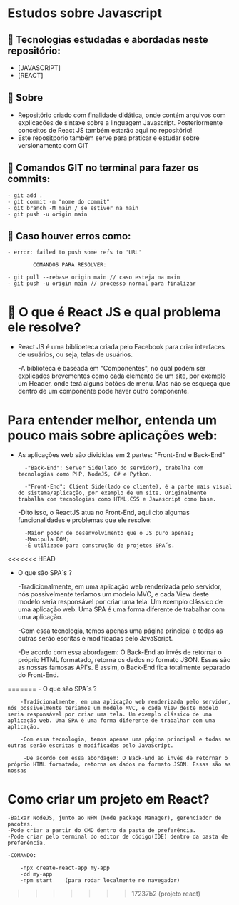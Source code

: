 # Estudos sobre Javascript

## 🚀 Tecnologias estudadas e abordadas neste repositório:
- [JAVASCRIPT]
- [REACT]

## 📝 Sobre

- Repositório criado com finalidade didática, onde contém arquivos com explicações de sintaxe sobre a linguagem Javascript. Posteriormente conceitos de React JS também estarão aqui no repositório!
- Este repositporio também serve para praticar e estudar sobre versionamento com GIT


## 📝 Comandos GIT no terminal para fazer os commits:
    - git add . 
    - git commit -m "nome do commit"
    - git branch -M main / se estiver na main
    - git push -u origin main
## 📝 Caso houver erros como:
    - error: failed to push some refs to 'URL'
    
            COMANDOS PARA RESOLVER:
            
    - git pull --rebase origin main // caso esteja na main
    - git push -u origin main // processo normal para finalizar

# 📝 O que é React JS e qual problema ele resolve?
- React JS é uma biblioeteca criada pelo Facebook para criar interfaces de usuários, ou seja, telas de usuários.
        
    -A biblioteca é baseada em "Componentes", no qual podem ser explicados brevementes como cada elemento de um site, por exemplo um Header, onde terá alguns       botões de menu. Mas não se esqueça que dentro de um componente pode haver outro componente.
    
# Para entender melhor, entenda um pouco mais sobre aplicações web:
- As aplicações web são divididas em 2 partes: "Front-End e Back-End"

        -"Back-End": Server Side(lado do servidor), trabalha com tecnologias como PHP, NodeJS, C# e Python.
        
        -"Front-End": Client Side(lado do cliente), é a parte mais visual do sistema/aplicação, por exemplo de um site. Originalmente trabalha com tecnologias como HTML,CSS e Javascript como base.

    -Dito isso, o ReactJS atua no Front-End, aqui cito algumas funcionalidades e problemas que ele resolve:
    
        -Maior poder de desenvolvimento que o JS puro apenas;
        -Manipula DOM;
        -É utilizado para construção de projetos SPA´s.

<<<<<<< HEAD
- O que são SPA´s ?
        
    -Tradicionalmente, em uma aplicação web renderizada pelo servidor, nós possivelmente teríamos um modelo MVC, e cada View deste modelo seria responsável por criar uma tela. Um exemplo clássico de uma aplicação web. Uma SPA é uma forma diferente de trabalhar com uma aplicação.

    -Com essa tecnologia, temos apenas uma página principal e todas as outras serão escritas e modificadas pelo JavaScript.
            
     -De acordo com essa abordagem: O Back-End ao invés de retornar o próprio HTML formatado, retorna os dados no formato JSON. Essas são as nossas                  famosas API's. E assim, o Back-End fica totalmente separado do Front-End.




=======
    - O que são SPA´s ?

        -Tradicionalmente, em uma aplicação web renderizada pelo servidor, nós possivelmente teríamos um modelo MVC, e cada View deste modelo seria responsável por criar uma tela. Um exemplo clássico de uma aplicação web. Uma SPA é uma forma diferente de trabalhar com uma aplicação.

        -Com essa tecnologia, temos apenas uma página principal e todas as outras serão escritas e modificadas pelo JavaScript.
            
         -De acordo com essa abordagem: O Back-End ao invés de retornar o próprio HTML formatado, retorna os dados no formato JSON. Essas são as nossas  

# Como criar um projeto em React?
    -Baixar NodeJS, junto ao NPM (Node package Manager), gerenciador de pacotes.
    -Pode criar a partir do CMD dentro da pasta de preferência.
    -Pode criar pelo terminal do editor de código(IDE) dentro da pasta de preferência.

    -COMANDO:

        -npx create-react-app my-app
        -cd my-app
        -npm start    (para rodar localmente no navegador)
>>>>>>> 17237b2 (projeto react)


